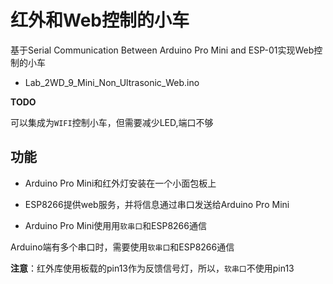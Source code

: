 #  红外和Web控制的小车

基于Serial Communication Between Arduino Pro Mini and ESP-01实现Web控制的小车

* Lab_2WD_9_Mini_Non_Ultrasonic_Web.ino

**TODO**

可以集成为`WIFI`控制小车，但需要减少LED,端口不够

## 功能

* Arduino Pro Mini和红外灯安装在一个小面包板上

* ESP8266提供web服务，并将信息通过串口发送给Arduino Pro Mini

* Arduino Pro Mini使用用`软串口`和ESP8266通信

Arduino端有多个串口时，需要使用`软串口`和ESP8266通信

**注意**：红外库使用板载的pin13作为反馈信号灯，所以，`软串口`不使用pin13 




